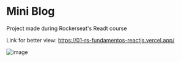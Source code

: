 # Mini Blog
Project made during Rockerseat's Readt course

Link for better view: 
https://01-rs-fundamentos-reactjs.vercel.app/

![image](https://github.com/guiquintero/01-RS-fundamentos-reactjs/assets/62731566/4402b963-953d-4a21-a474-b692fce2bc3f)
